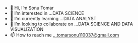 - 👋 Hi, I’m Sonu Tomar
- 👀 I’m interested in ...DATA SCIENCE
- 🌱 I’m currently learning ...DATA ANALYST
- 💞️ I’m looking to collaborate on ...DATA SCIENCE AND DATA VISUALIZATION
- 📫 How to reach me ...tomarsonu110037@gmail.com

<!---
IamSonuTomar/IamSonuTomar is a ✨ special ✨ repository because its `README.md` (this file) appears on your GitHub profile.
You can click the Preview link to take a look at your changes.
--->
